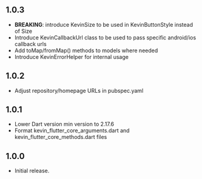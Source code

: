 ## 1.0.3

* **BREAKING**: introduce KevinSize to be used in KevinButtonStyle instead of Size
* Introduce KevinCallbackUrl class to be used to pass specific android/ios callback urls
* Add toMap/fromMap() methods to models where needed
* Introduce KevinErrorHelper for internal usage

## 1.0.2

* Adjust repository/homepage URLs in pubspec.yaml

## 1.0.1

* Lower Dart version min version to 2.17.6
* Format kevin_flutter_core_arguments.dart and kevin_flutter_core_methods.dart files

## 1.0.0

* Initial release.